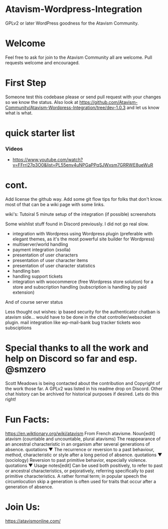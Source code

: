 # Atavism-Wordpress-Integration
GPLv2 or later WordPress goodness for the Atavism Community.

# Welcome
Feel free to ask for join to the Atavism Community all are welcome. Pull requests welcome and encouraged.

# First Step
Someone test this codebase please or send pull request with your changes so we know the status. Also look at https://github.com/Atavism-Community/Atavism-Wordpress-Integration/tree/dev-1.0.3 and let us know what is what.

# quick starter list
### Videos
- https://www.youtube.com/watch?v=FFrri27p3O0&list=PL55env4uNPGaPPqSJWxsm7GRRWE8ueWuR
# cont.
Add license the github way.
Add some git flow tips for folks that don't know.
most of that can be a wiki page with some links.

wiki's:
Tutoiral 5 minute setup of the integration (if possible)
screenshots


Some wishlist stuff found in Discord previously. I did not go real slow.

- integration with Wordpress using Wordpress plugin (preferable with elegant themes, as it's the most powerful site builder for Wordpress)
- multiserver/world handling
- payment integration (xsolla)
- presentation of user characters
- presentation of user character items
- presentation of user character statistics
- handling ban
- handling support tickets
- integration with woocommerce (free Wordpress store solution) for a store and subscription handling (subscription is handling by paid extension)

And of course server status

Less thought out wishes:
ip based security for the authenticator
chatban is atavism side... would have to be done in the chat controller/websocket plugin.
mail integration like wp-mail-bank
bug tracker
tickets
woo subsciptions


# Special thanks to all the work and help on Discord so far and esp. @smzero
Scott Meadows is being contacted about the contribution and Copyright of the work those far. A GPLv2 was listed in his readme drop on Discord.
Other chat history can be archived for historical purposes if desired. Lets do this right!

# Fun Facts:
https://en.wiktionary.org/wiki/atavism
From French atavisme. 
Noun[edit]
atavism (countable and uncountable, plural atavisms) 
The reappearance of an ancestral characteristic in an organism after several generations of absence. quotations ▼
The recurrence or reversion to a past behaviour, method, characteristic or style after a long period of absence. quotations ▼
(sociology) Reversion to past primitive behavior, especially violence. quotations ▼
Usage notes[edit]
Can be used both positively, to refer to past or ancestral characteristics, or pejoratively, referring specifically to past primitive characteristics. 
A rather formal term; in popular speech the circumlocution skip a generation is often used for traits that occur after a generation of absence. 

# Join Us:
https://atavismonline.com/
